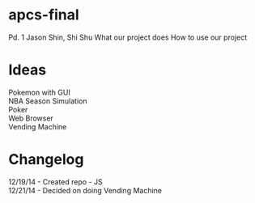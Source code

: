 apcs-final
==========

Pd. 1
Jason Shin, Shi Shu
What our project does
How to use our project

Ideas
======
  Pokemon with GUI<br>
  NBA Season Simulation<br>
  Poker<br>
  Web Browser<br>
  Vending Machine<br>

Changelog
==========

  12/19/14 - Created repo - JS<br>
  12/21/14 - Decided on doing Vending Machine

